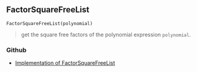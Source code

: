 ## FactorSquareFreeList 

```
FactorSquareFreeList(polynomial)
```

> get the square free factors of the polynomial expression `polynomial`.

### Github

* [Implementation of FactorSquareFreeList](https://github.com/axkr/symja_android_library/blob/master/symja_android_library/matheclipse-core/src/main/java/org/matheclipse/core/builtin/Algebra.java#L2499) 
